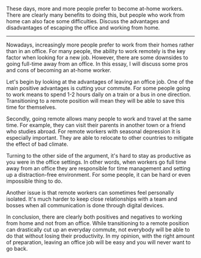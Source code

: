 
These days, more and more people prefer to become at-home workers.
There are clearly many benefits to doing this, but people who work from home can also face some difficulties.
Discuss the advantages and disadvantages of escaping the office and working from home.

___

Nowadays, increasingly more people prefer to work from their homes rather than in an office.
For many people, the ability to work remotely is the key factor when looking for a new job.
However, there are some downsides to going full-time away from an office.
In this essay, I will discuss some pros and cons of becoming an at-home worker.

Let's begin by looking at the advantages of leaving an office job.
One of the main positive advantages is cutting your commute.
For some people going to work means to spend 1-2 hours daily on a train or a bus in one direction.
Transitioning to a remote position will mean they will be able to save this time for themselves.

Secondly, going remote allows many people to work and travel at the same time.
For example, they can visit their parents in another town or a friend who studies abroad.
For remote workers with seasonal depression it is especially important. They are able to relocate to other countries to mitigate the effect of bad climate.

Turning to the other side of the argument, it's hard to stay as productive as you were in the office settings.
In other words, when workers go full time away from an office they are responsible for time management and setting up a distraction-free environment.
For some people, it can be hard or even impossible thing to do.

Another issue is that remote workers can sometimes feel personally isolated.
It's much harder to keep close relationships with a team and bosses when all communication is done through digital devices.

In conclusion, there are clearly both positives and negatives to working from home and not from an office.
While transitioning to a remote position can drastically cut up an everyday commute, not everybody will be able to do that without losing their productivity.
In my opinion, with the right amount of preparation, leaving an office job will be easy and you will never want to go back.

